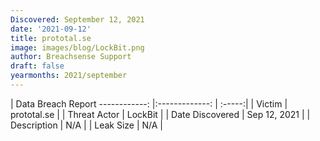 ```yaml
---
Discovered: September 12, 2021
date: '2021-09-12'
title: prototal.se
image: images/blog/LockBit.png
author: Breachsense Support
draft: false
yearmonths: 2021/september
---
```



| Data Breach Report
------------:   |:-------------:    | :-----:|
| Victim    | prototal.se      | 
| Threat Actor    | LockBit      | 
| Date Discovered    | Sep 12, 2021      | 
| Description    | N/A      | 
| Leak Size    | N/A      | 

